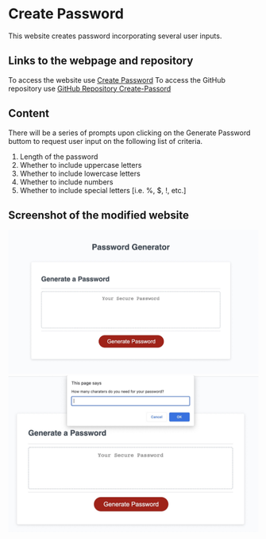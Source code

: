# Create Password

This website creates password incorporating several user inputs.

## Links to the webpage and repository

To access the website use [Create Password](https://haruka08.github.io/password-creater/)
To access the GitHub repository use [GitHub Repository Create-Passord](https://github.com/Haruka08/password-creater) 

## Content

There will be a series of prompts upon clicking on the Generate Password buttom to request user input on the following list of criteria.

1.  Length of the password
2.  Whether to include uppercase letters
3.  Whether to include lowercase letters
4.  Whether to include numbers
5.  Whether to include special letters [i.e. %, $, !, etc.]

## Screenshot of the modified website

![The screenshot of the website](assets/website-wo-prompt.jpg)
![The screenshot of the website showing a prompt](assets/website-with-prompt.jpg)